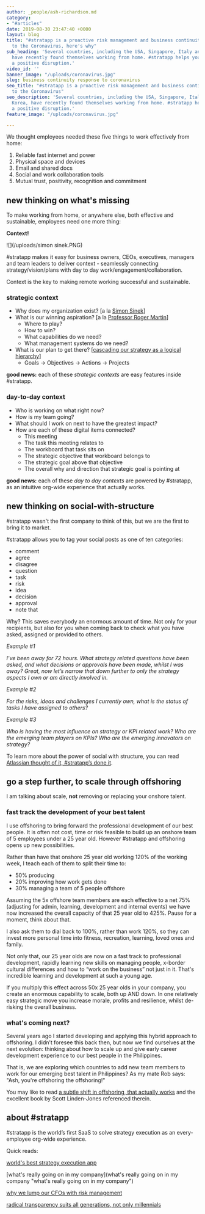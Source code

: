 ```yaml
---
author: _people/ash-richardson.md
category:
- "#articles"
date: 2019-08-30 23:47:40 +0000
layout: blog
title: "#stratapp is a proactive risk management and business continuity response
  to the Coronavirus, here's why"
sub_heading: 'Several countries, including the USA, Singapore, Italy and South Korea,
  have recently found themselves working from home. #stratapp helps you to make this
  a positive disruption.'
video_id: ''
banner_image: "/uploads/coronavirus.jpg"
slug: business continuity response to coronavirus
seo_title: "#stratapp is a proactive risk management and business continuity response
  to the Coronavirus"
seo_description: 'Several countries, including the USA, Singapore, Italy and South
  Korea, have recently found themselves working from home. #stratapp helps make this
  a positive disruption.'
feature_image: "/uploads/coronavirus.jpg"

---
```

We thought employees needed these five things to work effectively from home:

1. Reliable fast internet and power
2. Physical space and devices
3. Email and shared docs
4. Social and work collaboration tools
5. Mutual trust, positivity, recognition and commitment

## new thinking on what's missing

To make working from home, or anywhere else, both effective and sustainable, employees need one more thing:

**Context!**

![](/uploads/simon sinek.PNG)

\#stratapp makes it easy for business owners, CEOs, executives, managers and team leaders to deliver context - seamlessly connecting strategy/vision/plans with day to day work/engagement/collaboration.

Context is the key to making remote working successful and sustainable.

### strategic context

* Why does my organization exist? \[a la [Simon Sinek](https://stratapp.ai/how-great-leaders-inspire-action-by-simon-sinek/ "how great leaders inspire action by Simon Sinek")\]
* What is our winning aspiration? \[a la [Professor Roger Martin](https://stratapp.ai/professor-roger-martin-on-what-ceos-should-really-be-doing/ "what CEOs should really be doing by Professor Roger Martin")\]
  * Where to play?
  * How to win?
  * What capabilities do we need?
  * What management systems do we need?
* What is our plan to get there? \[[cascading our strategy as a logical hierarchy](https://stratapp.ai/blog/strategic-planning-software-with-a-strategy-tree-hierarchy/ "strategy tree - 2 tips")\]
  * Goals -> Objectives -> Actions -> Projects

**good news:** each of these _strategic contexts_ are easy features inside #stratapp.

### day-to-day context

* Who is working on what right now?
* How is my team going?
* What should I work on next to have the greatest impact?
* How are each of these digital items connected?
  * This meeting
  * The task this meeting relates to
  * The workboard that task sits on
  * The strategic objective that workboard belongs to
  * The strategic goal above that objective
  * The overall why and direction that strategic goal is pointing at

**good news:** each of these _day to day contexts_ are powered by #stratapp, as an intuitive org-wide experience that actually works.

## new thinking on social-with-structure

\#stratapp wasn't the first company to think of this, but we are the first to bring it to market.

\#stratapp allows you to tag your social posts as one of ten categories:

* comment
* agree
* disagree
* question
* task
* risk
* idea
* decision
* approval
* note that

Why? This saves everybody an enormous amount of time. Not only for your recipients, but also for you when coming back to check what you have asked, assigned or provided to others.

_Example #1_

_I’ve been away for 72 hours. What strategy related questions have been asked, and what decisions or approvals have been made, whilst I was away? Great, now let’s narrow that down further to only the strategy aspects I own or am directly involved in._

_Example #2_

_For the risks, ideas and challenges I currently own, what is the status of tasks I have assigned to others?_

_Example #3_

_Who is having the most influence on strategy or KPI related work? Who are the emerging team players on KPIs? Who are the emerging innovators on strategy?_

To learn more about the power of social with structure, you can read [Atlassian thought of it, #stratapp’s done it](https://stratapp.ai/blog/atlassian-stride-social-with-structure/ "Atlassian thought of it, #stratapp's done it").

## go a step further, to scale through offshoring

I am talking about scale, **not** removing or replacing your onshore talent.

### fast track the development of your best talent

I use offshoring to bring forward the professional development of our best people. It is often not cost, time or risk feasible to build up an onshore team of 5 employees under a 25 year old. However #stratapp and offshoring opens up new possibilities.

Rather than have that onshore 25 year old working 120% of the working week, I teach each of them to split their time to:

* 50% producing
* 20% improving how work gets done
* 30% managing a team of 5 people offshore

Assuming the 5x offshore team members are each effective to a net 75% (adjusting for admin, learning, development and internal events) we have now increased the overall capacity of that 25 year old to 425%.  Pause for a moment, think about that.

I also ask them to dial back to 100%, rather than work 120%, so they can invest more personal time into fitness, recreation, learning, loved ones and family.

Not only that, our 25 year olds are now on a fast track to professional development, rapidly learning new skills on managing people, x-border cultural differences and how to “work on the business” not just in it.  That's incredible learning and development at such a young age.

If you multiply this effect across 50x 25 year olds in your company, you create an enormous capability to scale, both up AND down.  In one relatively easy strategic move you increase morale, profits and resilience, whilst de-risking the overall business.

### what's coming next?

Several years ago I started developing and applying this hybrid approach to offshoring. I didn’t foresee this back then, but now we find ourselves at the next evolution: thinking about how to scale up and give early career development experience to our best people in the Philippines.

That is, we are exploring which countries to add new team members to work for our emerging best talent in Philippines?  As my mate Rob says: "Ash, you're offshoring the offshoring!"

You may like to read [a subtle shift in offshoring, that actually works](https://stratapp.ai/seamlessly-align-your-onshore-and-offshore-teams/ "a subtle shift in offshoring, that actually works") and the excellent book by Scott Linden-Jones referenced therein.

## about #stratapp

\#stratapp is the world’s first SaaS to solve strategy execution as an every-employee org-wide experience.

Quick reads:

[world's best strategy execution app](https://stratapp.ai/blog/best-strategy-execution-software-app/ "world's best strategy execution app")

\[what's really going on in my company\](what's really going on in my company "what's really going on in my company")

[why we lump our CFOs with risk management](https://stratapp.ai/blog/why-we-lump-our-cfos-with-risk-management/ "why we lump our CFOs with risk management")

[radical transparency suits all generations, not only millennials](https://stratapp.ai/blog/radical-transparency/ "radical transparency by Ray Dalio")